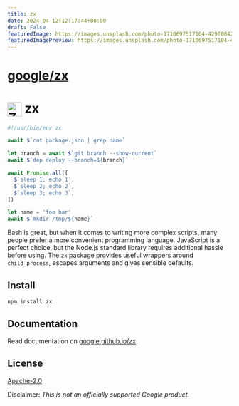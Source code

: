 ```yaml
---
title: zx
date: 2024-04-12T12:17:44+08:00
draft: False
featuredImage: https://images.unsplash.com/photo-1710697517104-429f0842a417?ixid=M3w0NjAwMjJ8MHwxfHJhbmRvbXx8fHx8fHx8fDE3MTI4OTUyOTN8&ixlib=rb-4.0.3
featuredImagePreview: https://images.unsplash.com/photo-1710697517104-429f0842a417?ixid=M3w0NjAwMjJ8MHwxfHJhbmRvbXx8fHx8fHx8fDE3MTI4OTUyOTN8&ixlib=rb-4.0.3
---
```


# [google/zx](https://github.com/google/zx)

<h1><img src="https://google.github.io/zx/img/logo.svg" alt="Zx logo" height="32" valign="middle"> zx</h1>

```js
#!/usr/bin/env zx

await $`cat package.json | grep name`

let branch = await $`git branch --show-current`
await $`dep deploy --branch=${branch}`

await Promise.all([
  $`sleep 1; echo 1`,
  $`sleep 2; echo 2`,
  $`sleep 3; echo 3`,
])

let name = 'foo bar'
await $`mkdir /tmp/${name}`
```

Bash is great, but when it comes to writing more complex scripts,
many people prefer a more convenient programming language.
JavaScript is a perfect choice, but the Node.js standard library
requires additional hassle before using. The `zx` package provides
useful wrappers around `child_process`, escapes arguments and
gives sensible defaults.

## Install

```bash
npm install zx
```

## Documentation

Read documentation on [google.github.io/zx](https://google.github.io/zx/).

## License

[Apache-2.0](LICENSE)

Disclaimer: _This is not an officially supported Google product._
